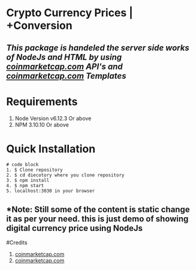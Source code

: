 # Crypto Currency Prices | +Conversion 

## *This package is handeled the server side works of NodeJs and HTML by using [coinmarketcap.com](coinmarketcap.com) API's and [coinmarketcap.com](colorlib.com) Templates*


# Requirements
1. Node Version v6.12.3 Or above
2. NPM 3.10.10 Or above

# Quick Installation
```
# code block
1. $ Clone repository
2. $ cd diecotory where you clone repository
3. $ npm install
4. $ npm start
5. localhost:3030 in your browser
```

## *Note: Still some of the content is static change it as per your need. this is just demo of showing digital currency price using NodeJs

#Credits
1. [coinmarketcap.com](coinmarketcap.com)
2. [coinmarketcap.com](colorlib.com)
